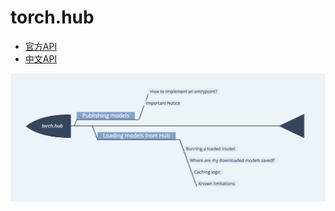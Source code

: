 # torch.hub
* [官方API](https://pytorch.org/docs/stable/hub.html#torch-hub)   
* [中文API](https://pytorch.apachecn.org/docs/1.2/hub.html)    

![](../../res/TorchAPI/torch.hub.png)   
